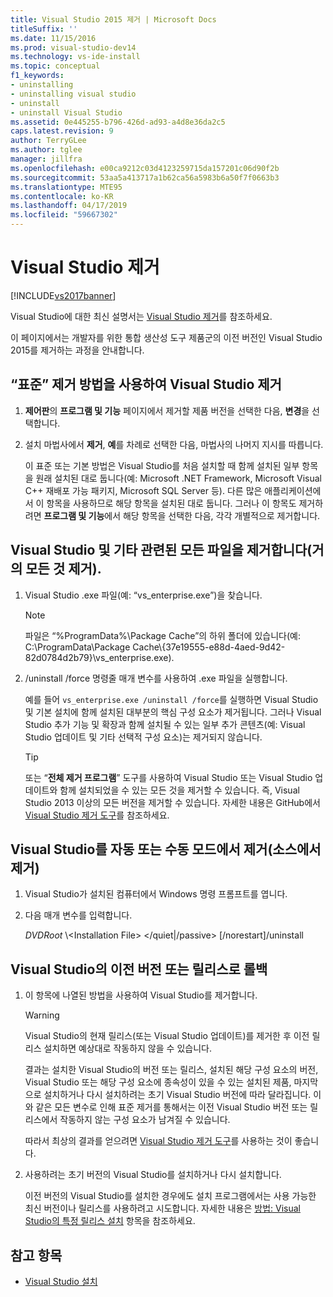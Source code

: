 ```yaml
---
title: Visual Studio 2015 제거 | Microsoft Docs
titleSuffix: ''
ms.date: 11/15/2016
ms.prod: visual-studio-dev14
ms.technology: vs-ide-install
ms.topic: conceptual
f1_keywords:
- uninstalling
- uninstalling visual studio
- uninstall
- uninstall Visual Studio
ms.assetid: 0e445255-b796-426d-ad93-a4d8e36da2c5
caps.latest.revision: 9
author: TerryGLee
ms.author: tglee
manager: jillfra
ms.openlocfilehash: e00ca9212c03d4123259715da157201c06d90f2b
ms.sourcegitcommit: 53aa5a413717a1b62ca56a5983b6a50f7f0663b3
ms.translationtype: MTE95
ms.contentlocale: ko-KR
ms.lasthandoff: 04/17/2019
ms.locfileid: "59667302"
---
```

# <a name="uninstall-visual-studio"></a>Visual Studio 제거
[!INCLUDE[vs2017banner](../includes/vs2017banner.md)]

Visual Studio에 대한 최신 설명서는 [Visual Studio 제거](/visualstudio/install/uninstall-visual-studio)를 참조하세요.

이 페이지에서는 개발자를 위한 통합 생산성 도구 제품군의 이전 버전인 Visual Studio 2015를 제거하는 과정을 안내합니다.

## <a name="uninstall-visual-studio-by-using-the-standard-uninstallation-method"></a>“표준” 제거 방법을 사용하여 Visual Studio 제거

1. **제어판**의 **프로그램 및 기능** 페이지에서 제거할 제품 버전을 선택한 다음, **변경**을 선택합니다.

2. 설치 마법사에서 **제거**, **예**를 차례로 선택한 다음, 마법사의 나머지 지시를 따릅니다.

   이 표준 또는 기본 방법은 Visual Studio를 처음 설치할 때 함께 설치된 일부 항목을 원래 설치된 대로 둡니다(예: Microsoft .NET Framework, Microsoft Visual C++ 재배포 가능 패키지, Microsoft SQL Server 등).   다른 많은 애플리케이션에서 이 항목을 사용하므로 해당 항목을 설치된 대로 둡니다. 그러나 이 항목도 제거하려면 **프로그램 및 기능**에서 해당 항목을 선택한 다음, 각각 개별적으로 제거합니다.

## <a name="uninstall-visual-studio-and-all-other-related-files-that-is-to-uninstall-almost-everything"></a>Visual Studio 및 기타 관련된 모든 파일을 제거합니다(거의 모든 것 제거).

1.  Visual Studio .exe 파일(예: “vs_enterprise.exe”)을 찾습니다.

    > [!NOTE]
    > 파일은 “%ProgramData%\Package Cache”의 하위 폴더에 있습니다(예: C:\ProgramData\Package Cache\\{37e19555-e88d-4aed-9d42-82d0784d2b79}\vs_enterprise.exe).

2.  /uninstall /force 명령줄 매개 변수를 사용하여 .exe 파일을 실행합니다.

     예를 들어 ```vs_enterprise.exe /uninstall /force```를 실행하면 Visual Studio 및 기본 설치에 함께 설치된 대부분의 핵심 구성 요소가 제거됩니다. 그러나 Visual Studio 추가 기능 및 확장과 함께 설치될 수 있는 일부 추가 콘텐츠(예: Visual Studio 업데이트 및 기타 선택적 구성 요소)는 제거되지 않습니다.

    > [!TIP]
    > 또는 “**전체 제거 프로그램**” 도구를 사용하여 Visual Studio 또는 Visual Studio 업데이트와 함께 설치되었을 수 있는 모든 것을 제거할 수 있습니다. 즉, Visual Studio 2013 이상의 모든 버전을 제거할 수 있습니다. 자세한 내용은 GitHub에서 [Visual Studio 제거 도구](https://github.com/Microsoft/VisualStudioUninstaller/releases)를 참조하세요.

## <a name="uninstall-visual-studio-in-silent-or-passive-modes-that-is-to-uninstall-from-source"></a>Visual Studio를 자동 또는 수동 모드에서 제거(소스에서 제거)

1.  Visual Studio가 설치된 컴퓨터에서 Windows 명령 프롬프트를 엽니다.

2.  다음 매개 변수를 입력합니다.

     *DVDRoot* \\<Installation File\> \</quiet&#124;/passive> [/norestart]/uninstall

## <a name="roll-back-to-a-previous-version-or-release-of--visual-studio"></a>Visual Studio의 이전 버전 또는 릴리스로 롤백

1. 이 항목에 나열된 방법을 사용하여 Visual Studio를 제거합니다.

   > [!WARNING]
   > Visual Studio의 현재 릴리스(또는 Visual Studio 업데이트)를 제거한 후 이전 릴리스 설치하면 예상대로 작동하지 않을 수 있습니다.
   >
   > 결과는 설치한 Visual Studio의 버전 또는 릴리스, 설치된 해당 구성 요소의 버전, Visual Studio 또는 해당 구성 요소에 종속성이 있을 수 있는 설치된 제품, 마지막으로 설치하거나 다시 설치하려는 초기 Visual Studio 버전에 따라 달라집니다.  이와 같은 모든 변수로 인해 표준 제거를 통해서는 이전 Visual Studio 버전 또는 릴리스에서 작동하지 않는 구성 요소가 남겨질 수 있습니다.
   >
   > 따라서 최상의 결과를 얻으려면 [Visual Studio 제거 도구](https://github.com/Microsoft/VisualStudioUninstaller/releases)를 사용하는 것이 좋습니다.

2. 사용하려는 초기 버전의 Visual Studio를 설치하거나 다시 설치합니다.

   이전 버전의 Visual Studio를 설치한 경우에도 설치 프로그램에서는 사용 가능한 최신 버전이나 릴리스를 사용하려고 시도합니다. 자세한 내용은 [방법: Visual Studio의 특정 릴리스 설치](../install/how-to-install-a-specific-release-of-visual-studio.md) 항목을 참조하세요.

## <a name="see-also"></a>참고 항목

- [Visual Studio 설치](https://msdn.microsoft.com/library/e2h7fzkw.aspx)